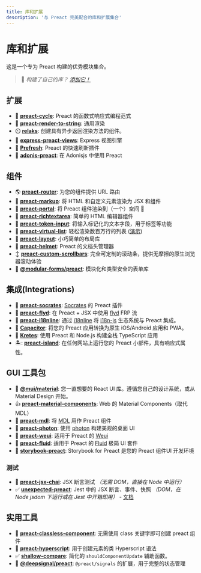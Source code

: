 ```yaml
---
title: 库和扩展
description: '与 Preact 完美配合的库和扩展集合'
---
```


# 库和扩展

这是一个专为 Preact 构建的优秀模块集合。

> :information_desk_person: _构建了自己的库？
> [添加它！](https://github.com/preactjs/preact-www/blob/master/content/en/about/libraries-addons.md)_

## 扩展

- :repeat: **[preact-cycle](https://github.com/developit/preact-cycle)**: Preact 的函数式响应式编程范式
- :page_facing_up: **[preact-render-to-string](https://github.com/preactjs/preact-render-to-string)**: 通用渲染
- :timer_clock: **[relaks](https://github.com/trambarhq/relaks)**: 创建具有异步返回渲染方法的组件。
- :nut_and_bolt: **[express-preact-views](https://github.com/edwjusti/express-preact-views)**: Express 视图引擎
- :floppy_disk: **[Prefresh](https://github.com/JoviDeCroock/prefresh)**: Preact 的快速刷新插件
- :bookmark_tabs: **[adonis-preact](https://github.com/DonsWayo/adonis-preact)**: 在 Adonisjs 中使用 Preact

## 组件

- :earth_americas: **[preact-router](https://github.com/preactjs/preact-router)**: 为您的组件提供 URL 路由
- :bookmark_tabs: **[preact-markup](https://github.com/developit/preact-markup)**: 将 HTML 和自定义元素渲染为 JSX 和组件
- :satellite: **[preact-portal](https://github.com/developit/preact-portal)**: 将 Preact 组件渲染到（一个）空间 :milky_way:
- :pencil: **[preact-richtextarea](https://github.com/developit/preact-richtextarea)**: 简单的 HTML 编辑器组件
- :bookmark: **[preact-token-input](https://github.com/developit/preact-token-input)**: 将输入标记化的文本字段，用于标签等功能
- :card_index: **[preact-virtual-list](https://github.com/developit/preact-virtual-list)**: 轻松渲染数百万行的列表 ([演示](https://jsfiddle.net/developit/qqan9pdo/))
- :triangular_ruler: **[preact-layout](https://download.github.io/preact-layout/)**: 小巧简单的布局库
- :construction_worker: **[preact-helmet](https://github.com/download/preact-helmet)**: Preact 的文档头管理器
- :arrow_up_down: **[preact-custom-scrollbars](https://github.com/lucafalasco/preact-custom-scrollbars)**: 完全可定制的滚动条，提供无摩擦的原生浏览器滚动体验
- 🧱 **[@modular-forms/preact](https://modularforms.dev/)**: 模块化和类型安全的表单库

## 集成(Integrations)

- :thought_balloon: **[preact-socrates](https://github.com/matthewmueller/preact-socrates)**: [Socrates](http://github.com/matthewmueller/socrates) 的 Preact 插件
- :rowboat: **[preact-flyd](https://github.com/xialvjun/preact-flyd)**: 在 Preact + JSX 中使用 [flyd](https://github.com/paldepind/flyd) FRP 流
- :speech_balloon: **[preact-i18nline](https://github.com/download/preact-i18nline)**: 通过 [i18nline](https://github.com/download/i18nline) 将 [i18n-js](https://github.com/everydayhero/i18n-js) 生态系统与 Preact 集成。
- :diamond_shape_with_a_dot_inside: **[Capacitor](https://capacitorjs.com/solution/preact)**: 将您的 Preact 应用转换为原生 iOS/Android 应用和 PWA。
- :ice_cube: **[Kretes](https://kretes.dev/docs/howtos/preact-setup/)**: 使用 Preact 和 Node.js 构建全栈 TypeScript 应用
- 🏝: **[preact-island](https://github.com/mwood23/preact-island)**: 在任何网站上运行您的 Preact 小部件，具有响应式属性。

## GUI 工具包

- 🎴 **[@mui/material](https://github.com/mui/material-ui/tree/master/examples/material-ui-preact)**: 您一直想要的 React UI 库。遵循您自己的设计系统，或从 Material Design 开始。
- :thumbsup: **[preact-material-components](https://github.com/prateekbh/preact-material-components)**: Web 的 Material Components（取代 MDL）
- :white_square_button: **[preact-mdl](https://github.com/developit/preact-mdl)**: 将 [MDL](https://getmdl.io) 用作 Preact 组件
- :rocket: **[preact-photon](https://github.com/developit/preact-photon)**: 使用 [photon](http://photonkit.com) 构建美观的桌面 UI
- :penguin: **[preact-weui](https://github.com/afeiship/preact-weui)**: 适用于 Preact 的 [Weui](https://github.com/afeiship/preact-weui)
- 💅 **[preact-fluid](https://github.com/ajainvivek/preact-fluid)**: 适用于 Preact 的 [Fluid](https://github.com/ajainvivek/preact-fluid) 极简 UI 套件
- :book: **[storybook-preact](https://github.com/storybooks/storybook/tree/next/app/preact)**: Storybook for Preact 是您的 Preact 组件UI 开发环境

### 测试

- :microscope: **[preact-jsx-chai](https://github.com/developit/preact-jsx-chai)**: JSX 断言测试 _（无需 DOM，直接在 Node 中运行）_
- :white_check_mark: **[unexpected-preact](https://github.com/bruderstein/unexpected-preact)**: Jest 中的 JSX 断言、事件、快照 _（DOM，在 Node jsdom 下运行或在 Jest 中开箱即用）_ - [文档](https://bruderstein.github.io/unexpected-preact/)

## 实用工具

- :tophat: **[preact-classless-component](https://github.com/ld0rman/preact-classless-component)**: 无需使用 class 关键字即可创建 preact 组件
- :hammer: **[preact-hyperscript](https://github.com/queckezz/preact-hyperscript)**: 用于创建元素的类 Hyperscript 语法
- :white_check_mark: **[shallow-compare](https://github.com/tkh44/shallow-compare)**: 简化的 `shouldComponentUpdate` 辅助函数。
- :signal_strength: **[@deepsignal/preact](https://github.com/EthanStandel/deepsignal/tree/main/packages/preact)**: `@preact/signals` 的扩展，用于完整的状态管理
